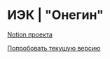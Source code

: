 # ИЭК | "Онегин"

[Notion проекта](https://www.notion.so/318cf291aeaa40fa8f80e718be2a4826?pvs=4)

[Попробовать текущую версию](https://se.ifmo.ru/~s333291/Onegin.html)
